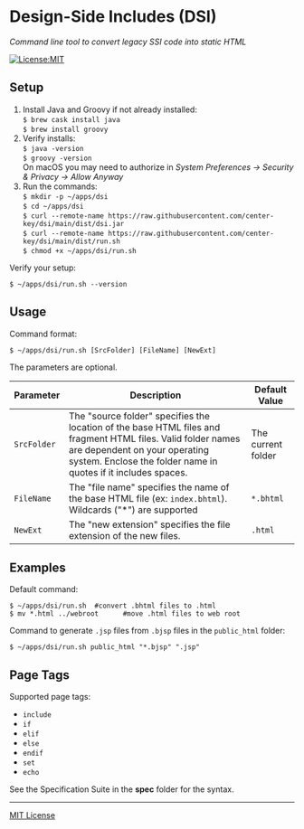 # Design-Side Includes (DSI)

_Command line tool to convert legacy SSI code into static HTML_

[![License:MIT](https://img.shields.io/badge/License-MIT-blue.svg)](https://github.com/center-key/fetch-json/blob/main/LICENSE.txt)

## Setup
1. Install Java and Groovy if not already installed:<br>
   `$ brew cask install java`<br>
   `$ brew install groovy`
2. Verify installs:<br>
   `$ java -version`<br>
   `$ groovy -version`<br>
   On macOS you may need to authorize in _System Preferences &rarr; Security & Privacy &rarr; Allow Anyway_
3. Run the commands:<br>`$ mkdir -p ~/apps/dsi`<br>
   `$ cd ~/apps/dsi`<br>
   `$ curl --remote-name https://raw.githubusercontent.com/center-key/dsi/main/dist/dsi.jar`<br>
   `$ curl --remote-name https://raw.githubusercontent.com/center-key/dsi/main/dist/run.sh`<br>
   `$ chmod +x ~/apps/dsi/run.sh`

Verify your setup:
```shell
$ ~/apps/dsi/run.sh --version
```

## Usage
Command format:
```shell
$ ~/apps/dsi/run.sh [SrcFolder] [FileName] [NewExt]
```
The parameters are optional.

| Parameter   | Description | Default Value |
| ----------- | ----------- | ------------- |
| `SrcFolder` | The "source folder" specifies the location of the base HTML files and fragment HTML files.  Valid folder names are dependent on your operating system.  Enclose the folder name in quotes if it includes spaces. | The current folder |
| `FileName`  | The "file name" specifies the name of the base HTML file (ex: `index.bhtml`).  Wildcards ("*") are supported | `*.bhtml` |
| `NewExt`    | The "new extension" specifies the file extension of the new files. | `.html` |

## Examples
Default command:
```shell
$ ~/apps/dsi/run.sh  #convert .bhtml files to .html
$ mv *.html ../webroot      #move .html files to web root
```
Command to generate `.jsp` files from `.bjsp` files in the `public_html` folder:
```shell
$ ~/apps/dsi/run.sh public_html "*.bjsp" ".jsp"
```

## Page Tags
Supported page tags:
   * `include`
   * `if`
   * `elif`
   * `else`
   * `endif`
   * `set`
   * `echo`

See the Specification Suite in the **spec** folder for the syntax.

---
[MIT License](LICENSE.txt)
